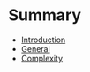 # Summary

* [Introduction](0-README.md)
* [General](1-general.md)
* [Complexity](2-complexity.md)

